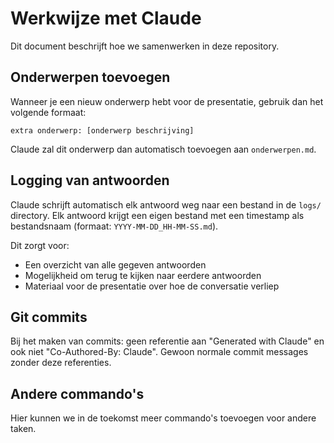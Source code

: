 # Werkwijze met Claude

Dit document beschrijft hoe we samenwerken in deze repository.

## Onderwerpen toevoegen

Wanneer je een nieuw onderwerp hebt voor de presentatie, gebruik dan het volgende formaat:

```
extra onderwerp: [onderwerp beschrijving]
```

Claude zal dit onderwerp dan automatisch toevoegen aan `onderwerpen.md`.

## Logging van antwoorden

Claude schrijft automatisch elk antwoord weg naar een bestand in de `logs/` directory. Elk antwoord krijgt een eigen bestand met een timestamp als bestandsnaam (formaat: `YYYY-MM-DD_HH-MM-SS.md`).

Dit zorgt voor:
- Een overzicht van alle gegeven antwoorden
- Mogelijkheid om terug te kijken naar eerdere antwoorden
- Materiaal voor de presentatie over hoe de conversatie verliep

## Git commits

Bij het maken van commits: geen referentie aan "Generated with Claude" en ook niet "Co-Authored-By: Claude". Gewoon normale commit messages zonder deze referenties.

## Andere commando's

Hier kunnen we in de toekomst meer commando's toevoegen voor andere taken.
